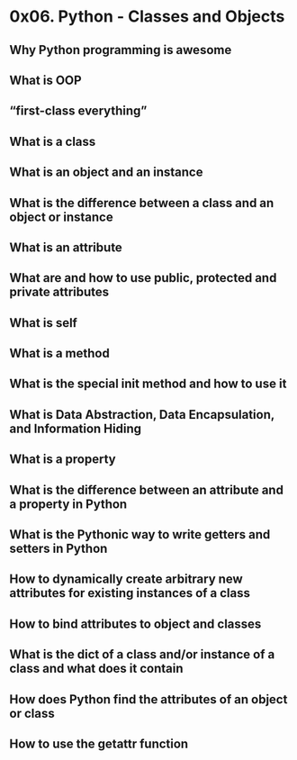 # 0x06. Python - Classes and Objects
## Why Python programming is awesome
## What is OOP
## “first-class everything”
## What is a class
## What is an object and an instance
## What is the difference between a class and an object or instance
## What is an attribute
## What are and how to use public, protected and private attributes
## What is self
## What is a method
## What is the special __init__ method and how to use it
## What is Data Abstraction, Data Encapsulation, and Information Hiding
## What is a property
## What is the difference between an attribute and a property in Python
## What is the Pythonic way to write getters and setters in Python
## How to dynamically create arbitrary new attributes for existing instances of a class
## How to bind attributes to object and classes
## What is the __dict__ of a class and/or instance of a class and what does it contain
## How does Python find the attributes of an object or class
## How to use the getattr function